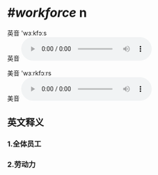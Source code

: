 # ***\#workforce*** n
英音 'wɜːkfɔːs  
英音
<audio src="./media/workforce1_AAC.aac" controls="controls"></audio>

美音 'wɜːrkfɔːrs  
美音
<audio src="./media/workforce2_AAC.aac" controls="controls"></audio>



  

英文释义
---
### 1.**全体员工**  

### 2.**劳动力**  


